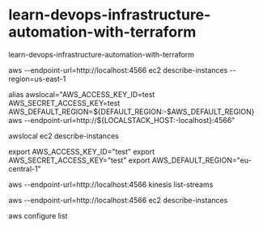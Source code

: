 # learn-devops-infrastructure-automation-with-terraform

learn-devops-infrastructure-automation-with-terraform

aws --endpoint-url=http://localhost:4566 ec2 describe-instances --region=us-east-1

alias awslocal="AWS_ACCESS_KEY_ID=test AWS_SECRET_ACCESS_KEY=test AWS_DEFAULT_REGION=${DEFAULT_REGION:-$AWS_DEFAULT_REGION} aws --endpoint-url=http://${LOCALSTACK_HOST:-localhost}:4566"

awslocal ec2 describe-instances

export AWS_ACCESS_KEY_ID="test"
export AWS_SECRET_ACCESS_KEY="test"
export AWS_DEFAULT_REGION="eu-central-1"

aws --endpoint-url=http://localhost:4566 kinesis list-streams

aws --endpoint-url=http://localhost:4566 ec2 describe-instances

aws configure list
